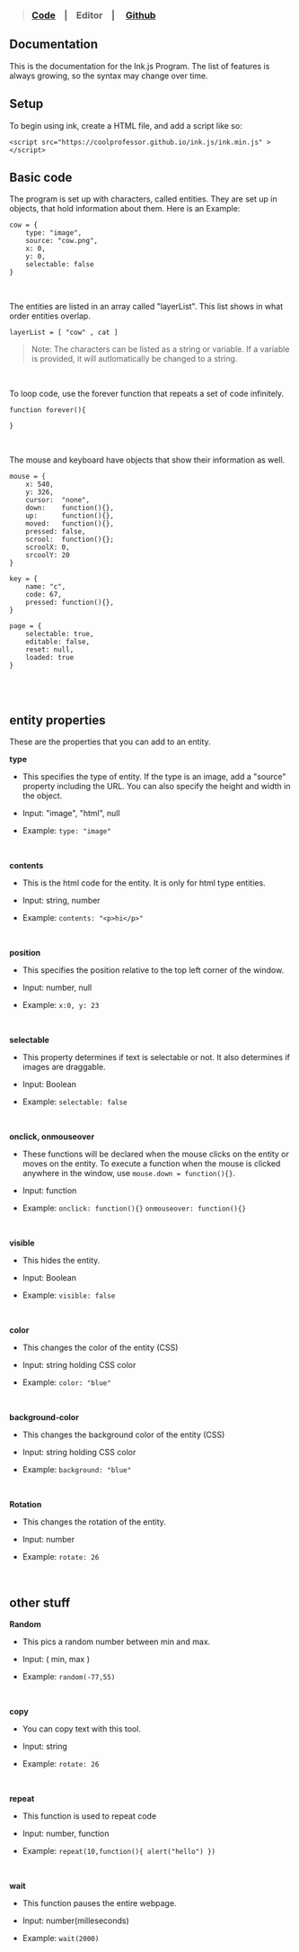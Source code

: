 >### [Code](https://github.com/coolprofessor/ink.js/blob/main/ink.min.js)   &nbsp;&nbsp;  |  &nbsp;&nbsp;    Editor &nbsp;&nbsp;  | &nbsp; &nbsp; [Github](https://github.com/coolprofessor/ink.js#code-------editor------documentation)


## Documentation
This is the documentation for the Ink.js Program.
The list of features is always growing, so the syntax may change over time.

## Setup 
To begin using ink, create a  HTML file, and add a script like so:

    <script src="https://coolprofessor.github.io/ink.js/ink.min.js" > </script>
    

## Basic code
The program is set up with characters, called entities. They are set up in objects, that hold information about them. Here is an Example:

    cow = {
	    type: "image",
	    source: "cow.png",
	    x: 0,
	    y: 0,
	    selectable: false
    }

<br>

The entities are listed in an array called "layerList". This list shows in what order entities overlap.

    layerList = [ "cow" , cat ]
    
> Note: The characters can be listed as a string or variable. If a variable is provided, it will autlomatically be changed to a string.

<br>

To loop code, use the forever function that repeats a set of code infinitely.

    function forever(){
	    
    }
    
<br>

The mouse and keyboard have objects that show their information as well.


    mouse = {
	    x: 540,
	    y: 326,
	    cursor:  "none",
	    down:    function(){},
	    up:      function(){},
	    moved:   function(){},
	    pressed: false,
	    scrool:  function(){};
	    scroolX: 0,
	    srcoolY: 20
    }
    
    key = {
	    name: "c",
	    code: 67,
	    pressed: function(){},
    }
    
    page = {
	    selectable: true,
	    editable: false,
	    reset: null,
	    loaded: true
    }
<br>
<br>

## entity properties
These are the properties that you can add to an entity.
<br> 

**type**
- This specifies the type of entity. If the type is an image, add a "source" property including the URL. You can also specify the height and width in the object.

- Input: "image", "html", null

- Example: `type: "image"`

<br>

**contents**
- This is the html code for the entity. It is only for html type entities.

- Input: string, number

- Example: `contents: "<p>hi</p>"`

<br>

**position**
- This specifies the position relative to the top left corner of the window.

- Input: number, null

- Example: `x:0, y: 23`

 <br>

**selectable**
- This property determines if text is selectable or not. It also determines if images are draggable.

- Input: Boolean

- Example: `selectable: false`

<br>

**onclick, onmouseover**
- These functions will be declared when the mouse clicks on the entity or moves on the entity. To execute a function when the mouse is clicked anywhere in the window, use `mouse.down = function(){}`.

- Input: function

- Example: `onclick: function(){}` `onmouseover: function(){}`

<br>

**visible**
- This hides the entity.

- Input: Boolean

- Example: `visible: false`

<br>

**color**
- This changes the color of the entity (CSS)

- Input: string holding CSS color

- Example: `color: "blue"`

<br>

**background-color**
- This changes the background  color of the entity (CSS)

- Input: string holding CSS color

- Example: `background: "blue"`

<br>

**Rotation**

- This changes the rotation of the entity.

- Input: number

- Example: `rotate: 26`

<br>

##  other stuff

**Random**

- This pics a random number between min and max.

- Input: ( min, max )

- Example: `random(-77,55)`

<br>

**copy**

- You can copy text with this tool.

- Input: string

- Example: `rotate: 26`

<br>

**repeat**

- This function is used to repeat code

- Input: number, function

- Example: `repeat(10,function(){ alert("hello") })`

<br>

**wait**

- This function pauses the entire webpage.

- Input: number(milleseconds)

- Example: `wait(2000)`

